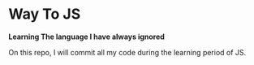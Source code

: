 # Way To JS
**Learning The language I have always ignored** 

On this repo, I will commit all my code during the learning period of JS.